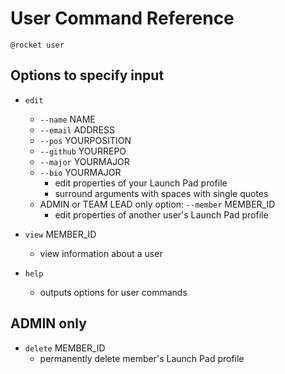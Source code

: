# User Command Reference

`@rocket user`

## Options to specify input

* `edit`
  * `--name` NAME
  * `--email` ADDRESS
  * `--pos` YOURPOSITION
  * `--github` YOURREPO
  * `--major` YOURMAJOR
  * `--bio` YOURMAJOR
    * edit properties of your Launch Pad profile
    * surround arguments with spaces with single quotes
  * ADMIN or TEAM LEAD only option: `--member` MEMBER_ID
    * edit properties of another user's Launch Pad profile

* `view` MEMBER_ID
  * view information about a user

* `help`
  * outputs options for user commands

## ADMIN only

* `delete` MEMBER_ID
  * permanently delete member's Launch Pad profile